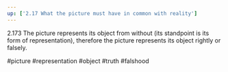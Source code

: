 ```yaml
---
up: ['2.17 What the picture must have in common with reality']
---
```


2.173 The picture represents its object from without (its standpoint is its form of representation), therefore the picture represents its object rightly or falsely.

#picture #representation #object #truth #falshood 